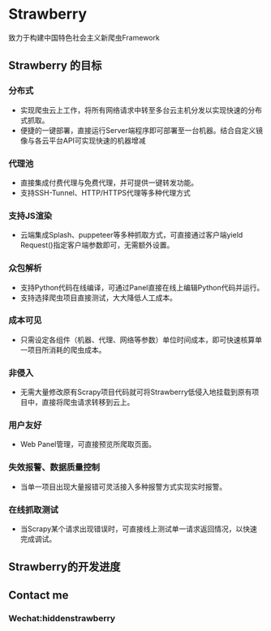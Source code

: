# Strawberry

致力于构建中国特色社会主义新爬虫Framework

## Strawberry 的目标

### 分布式

- 实现爬虫云上工作，将所有网络请求中转至多台云主机分发以实现快速的分布式抓取。
- 便捷的一键部署，直接运行Server端程序即可部署至一台机器。结合自定义镜像与各云平台API可实现快速的机器增减

### 代理池
- 直接集成付费代理与免费代理，并可提供一键转发功能。
- 支持SSH-Tunnel、HTTP/HTTPS代理等多种代理方式

### 支持JS渲染
- 云端集成Splash、puppeteer等多种抓取方式，可直接通过客户端yield Request()指定客户端参数即可，无需额外设置。

### 众包解析
- 支持Python代码在线编译，可通过Panel直接在线上编辑Python代码并运行。
- 支持选择爬虫项目直接测试，大大降低人工成本。

### 成本可见
- 只需设定各组件（机器、代理、网络等参数）单位时间成本，即可快速核算单一项目所消耗的爬虫成本。

### 非侵入
- 无需大量修改原有Scrapy项目代码就可将Strawberry低侵入地挂载到原有项目中，直接将爬虫请求转移到云上。

### 用户友好
- Web Panel管理，可直接预览所爬取页面。

### 失效报警、数据质量控制
- 当单一项目出现大量报错可灵活接入多种报警方式实现实时报警。

### 在线抓取测试
- 当Scrapy某个请求出现错误时，可直接线上测试单一请求返回情况，以快速完成调试。

## Strawberry的开发进度

## Contact me

### Wechat:hiddenstrawberry
